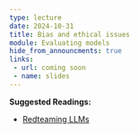 ```yaml
---
type: lecture
date: 2024-10-31
title: Bias and ethical issues
module: Evaluating models
hide_from_announcments: true
links: 
 - url: coming soon
 - name: slides
---
```

**Suggested Readings:**
 - [Redteaming LLMs](https://arxiv.org/abs/2209.07858)

